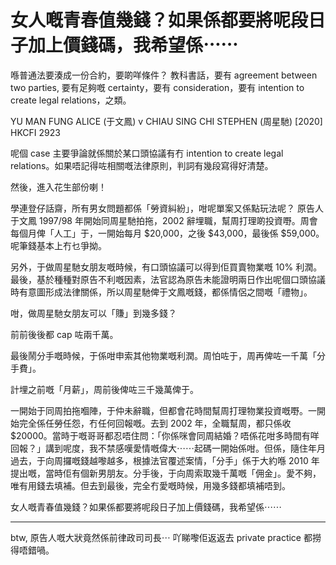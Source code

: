 # 女人嘅青春值幾錢？如果係都要將呢段日子加上價錢碼，我希望係⋯⋯

喺普通法要湊成一份合約，要啲咩條件？ 教科書話，要有 agreement between two parties, 要有足夠嘅 certainty，要有 consideration，要有 intention to create legal relations，之類。

YU MAN FUNG ALICE (于文鳳) v CHIAU SING CHI STEPHEN (周星馳)	 [2020] HKCFI 2923

呢個 case 主要爭論就係關於某口頭協議有冇 intention to create legal relations。如果唔記得咗相關嘅法律原則，判詞有幾段寫得好清楚。

然後，進入花生部份喇！

學連登仔話齋，所有男女問題都係「勞資糾紛」，咁呢單案又係點玩法呢？
原告人于文鳳 1997/98 年開始同周星馳拍拖，2002 辭埋職，幫周打理啲投資嘢。周會每個月俾「人工」于，一開始每月 $20,000，之後 $43,000，最後係 $59,000。呢筆錢基本上冇乜爭拗。

另外，于做周星馳女朋友嘅時候，有口頭協議可以得到佢買賣物業嘅 10% 利潤。最後，基於種種對原告不利嘅因素，法官認為原告未能證明兩日作出呢個口頭協議時有意圖形成法律關係，所以周星馳俾于文鳳嘅錢，都係情侶之間嘅「禮物」。

咁，做周星馳女朋友可以「賺」到幾多錢？


前前後後都 cap 咗兩千萬。

最後鬧分手嘅時候，于係咁申索其他物業嘅利潤。周怕咗于，周再俾咗一千萬「分手費」。

計埋之前嘅「月薪」，周前後俾咗三千幾萬俾于。

一開始于同周拍拖嗰陣，于仲未辭職，但都會花時間幫周打理物業投資嘅嘢。一開始完全係任勞任怨，冇任何回報嘅。去到 2002 年，全職幫周，都只係收 $20000。當時于嘅哥哥都忍唔住問：「你係咪會同周結婚？唔係花咁多時間有咩回報？」講到呢度，我不禁感嘆愛情嘅偉大⋯⋯起碼一開始係咁。但係，隨住年月過去，于向周攞嘅錢越嚟越多，根據法官覆述案情，「分手」係于大約喺 2010 年提出嘅，當時佢有個新男朋友。分手後，于向周索取幾千萬嘅「佣金」。愛不夠，唯有用錢去填補。但去到最後，完全冇愛嘅時候，用幾多錢都填補唔到。

女人嘅青春值幾錢？如果係都要將呢段日子加上價錢碼，我希望係⋯⋯


---

btw, 原告人嘅大狀竟然係前律政司司長⋯ 吖睇嚟佢返返去 private practice 都撈得唔錯喎。
